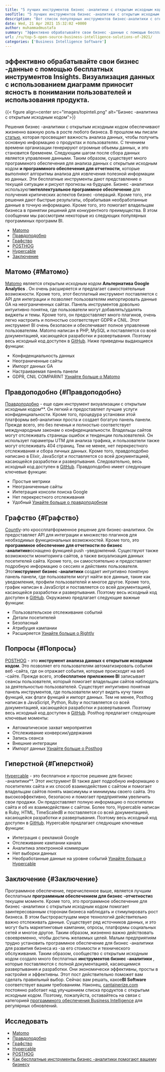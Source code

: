 ```yaml
---
title: "5 лучших инструментов бизнес -аналитики с открытым исходным кодом 2021 года" 
seoTitle: "5 лучших инструментов бизнес -аналитики с открытым исходным кодом 2021 года" 
description: "Вот список популярных инструментов бизнес-аналитики с открытым исходным кодом с богатыми функциями и документацией. Это матомо, правдоподобно, графство и многое другое." 
date: Wed, 21 Apr 2021 15:32:02 +0000
author: muhammadmustafa
summary: "Эффективно обрабатывайте свои бизнес -данные с помощью бесплатных инструментов Insights. Визуализация данных с использованием диаграмм приносит ясность в понимании пользователей и использования продукта." 
url: /ru/top-5-open-source-business-intelligence-solutions-of-2021/
categories: ['Business Intelligence Software']
---
```


## эффективно обрабатывайте свои бизнес -данные с помощью бесплатных инструментов Insights. Визуализация данных с использованием диаграмм приносит ясность в понимании пользователей и использования продукта.

{{< figure align=center src="images/topinteli.png" alt="Бизнес -аналитика с открытым исходным кодом">}}

Решения бизнес -аналитики с открытым исходным кодом обеспечивают жизненно важную роль в росте любого бизнеса. В прошлом мы писали [статью][1], которая просвещает важность анализа данных, чтобы получить основную информацию о продуктах и ​​пользователях. С течением времени организации генерируют огромные объемы данных, и это становится бременем. Следующим шагом после сбора данных является управление данными. Таким образом, существует много программного обеспечения для анализа данных с открытым исходным кодом **и программного обеспечения для отчетности**, которые выполняют алгоритмы анализа для извлечения полезной информации из данных. Эти бесплатные инструменты дают представление о текущей ситуации и рисуют прогнозы на будущее. Бизнес -аналитики используют**интеллектуальное программное обеспечение** для получения критических аспектов бизнес -операций. Кроме того, эти решения дают быстрые результаты, обрабатывая необработанные данные в точную информацию. Кроме того, это помогает владельцам бизнеса в принятии решений для конкурентного преимущества. В этом сообщении мы рассмотрим некоторые из следующих популярных программных программ BI.
  * [Matomo][2]
  * [Правдоподобно][3]
  * [Графство][4]
  * [POSTHOG][5]
  * [Hypercable][6]
  * [Заключение][7]

## Матомо {#Матомо}

[Matomo][8] является открытым исходным кодом **Альтернатива Google Analytics** . Он очень расширяется и предлагает самостоятельные возможности. Кроме того, этот бесплатный инструмент поставляется с API для интеграции и позволяет пользователям импортировать данные GA на неограниченных сайтах. Панель инструментов довольно интуитивно понятна, где пользователи могут добавлять/удалять виджеты и темы. Кроме того, он предоставляет много плагинов, очень легко настроить и полностью соответствует GDPR и CNIL. Этот инструмент BI очень безопасен и обеспечивает полное управление пользователям. Matomo написан в PHP, MySQL и поставляется со всей документацией, касающейся разработки и развертывания. Поэтому весь исходный код доступен в [GitHub][9].
Ниже приведены выдающиеся функции:
  * Конфиденциальность данных
  * Неограниченные сайты
  * Импорт данных GA
  * Настраиваемая панель панели
  * GDPR, CNIL COMPARINT
[Узнайте больше о Matomo][10]

## Правдоподобно {#Правдоподобно}

[Правдоподобно][11] - еще один инструмент визуализации с открытым исходным кодом**. Он легкий и предоставляет лучшие услуги конфиденциальности. Кроме того, процедура установки этой платформы веб-аналитики проста и создает богатую панель панели. Прежде всего, это без печенья и полностью соответствует международным законам о конфиденциальности. Владельцы сайтов могут отслеживать страницы ошибок и тенденции пользователей. Он использует параметры UTM для анализа трафика, и пользователи также могут отслеживать 404 страниц. Тем не менее, нет перекрестного отслеживания и сбора личных данных. Кроме того, правдоподобно написано в Elixir, JavaScript и поставляется со всей документацией, касающейся разработки и развертывания. Следовательно, весь исходный код доступен в [GitHub][12].
Правдоподобно имеет следующие ключевые функции:
  * Простые метрики
  * Неограниченные сайты
  * Интеграция консоли поиска Google
  * Нет перекрестного отслеживания
  * Удобный
[Узнайте больше о правдоподобном][13]

## Графство {#Графство}

[Countly][14]-это кроссплатформенное решение для бизнес-аналитики. Он предоставляет API для интеграции и множество плагинов для необходимых функциональных возможностей. Кроме того, это **программное обеспечение для отчетности по бизнес -аналитике**оснащено функцией push -уведомлений. Существуют также возможности мониторинга сайтов, а также визуализация данных посетителей сайта. Кроме того, он самостоятельно и предоставляет подробную информацию о сессиях и действиях пользователя. Этот**инструмент бизнес -аналитики** создает интуитивно понятную панель панели, где пользователи могут найти все данные, такие как уведомления, профили пользователей и многое другое. Кроме того, график написан в JavaScript и поставляется со всей документацией, касающейся разработки и развертывания. Поэтому весь исходный код доступен в [GitHub][15].
Окружаемо предлагает следующие важные функции:
  * Пользовательское отслеживание событий
  * Детали посетителей
  * Безопасный
  * Атрибуция кампании
  * Расширяется
[Узнайте больше о Rightly][16]

## Попросы {#Попросы}

[POSTHOG][17] - это **инструмент анализа данных с открытым исходным кодом**. Это позволяет его пользователям автоматизировать события веб -сайта, где он отражает события, которые происходят на веб -сайте. Прежде всего, это**бесплатное приложение BI** записывает сеансы пользователя, который помогает владельцам сайтов наблюдать за деятельностью пользователей. Существует интуитивно понятная панель инструментов, где пользователи могут видеть кучу таких функций, как флаги функций и импорт данных. Тем не менее, Posthog написан в JavaScript, Python, Ruby и поставляется со всей документацией, касающейся разработки и развертывания. Поэтому весь исходный код доступен в [GitHub][18].
Posthog предлагает следующие ключевые моменты:
  * Автоматическое захват мероприятия
  * Отслеживание конверсии/удержания
  * Запись сеанса
  * Внешние интеграции
  * Импорт данных
[Узнайте больше о Posthog][19]

## Гиперстной {#Гиперстной}

[Hypercable][20] - это бесплатное и простое решение для бизнес -аналитики**. Этот инструмент BI также дает подробную информацию о посетителях сайта и их способ взаимодействия с сайтом и помогает владельцам сайтов понять максимумы и минимумы своего сайта. Это высокоэффективно, безопасно и помогает предприятиям увеличить свои продажи. Он предоставляет полную информацию о посетителях сайта и об их взаимодействии с сайтом. Более того, Hypercable написан в Ruby, HTML, TimeScaledB и поставляется со всей документацией, касающейся разработки и развертывания. Поэтому весь исходный код доступен в [GitHub][21].
Hypercable предлагает следующие ключевые функции:
  * Интеграция с рекламой Google
  * Отслеживание кампании канала
  * Аналитика электронной коммерции
  * Нет выборки данных
  * Необработанные данные на уровне событий
[Узнайте больше о Hypercable][20]

## Заключение {#Заключение}

Программное обеспечение, перечисленное выше, является лучшим бесплатным **программным обеспечением для бизнес -отчетности**в текущем моменте. Кроме того, это программное обеспечение для бизнес -аналитики с открытым исходным кодом помогает заинтересованным сторонам бизнеса наблюдать и стимулировать рост бизнеса. В этом быстрорастущем мире технологий действительно важно отслеживать данные. Существует ряд источников данных, и это могут быть маркетинговые кампании, опросы, платформы социальных сетей и многое другое. Таким образом, жизненно важно действовать своевременно, чтобы достичь желаемых целей. Малым предприятиям трудно установить программное обеспечение для бизнес -аналитики для развития бизнеса из -за его стоимости и технического обслуживания. Таким образом, сообщество с открытым исходным кодом создало много бесплатных **инструментов бизнес -аналитики** , которые поставляются с полной документацией, касающимися развертывания и разработки. Они экономически эффективны, просты в настройке и эффективны. Этот пост действительно поможет вам сделать правильный выбор. Сейчас вам решать, какое**BI Software** соответствует вашим требованиям.
Наконец, [cantainerize.com][22] постоянно работает над улучшением списка продуктов с открытым исходным кодом. Поэтому, пожалуйста, оставайтесь на связи с категорией [программного обеспечения Business Intelligence][23] для регулярных обновлений.

## Исследовать
  * [Matomo][8]
  * [Правдоподобно][11]
  * [Графство][14]
  * [Hypercable][20]
  * [POSTHOG][17]
  * [Как бесплатные инструменты бизнес -аналитики помогают вашему бизнесу][24]



[1]: https://blog.containerize.com/category/business-intelligence-software/
[2]: #Matomo
[3]: #Plausible
[4]: #Countly
[5]: #Posthog
[6]: #HyperCable
[7]: #Conclusion
[8]: https://products.containerize.com/business-intelligence/matomo
[9]: https://github.com/matomo-org/matomo
[10]: https://matomo.org/
[11]: https://products.containerize.com/business-intelligence/plausible
[12]: https://github.com/plausible/analytics
[13]: https://plausible.io/
[14]: https://products.containerize.com/business-intelligence/countly
[15]: https://github.com/countly/countly-server
[16]: https://count.ly/
[17]: https://products.containerize.com/business-intelligence/posthog
[18]: https://github.com/PostHog/posthog
[19]: https://posthog.com/
[20]: https://products.containerize.com/business-intelligence/hypercable
[21]: https://github.com/HyperCable/hypercable
[22]: https://www.containerize.com/
[23]: https://products.containerize.com/business-intelligence/
[24]: https://blog.containerize.com/2021/03/12/how-free-business-analytics-tools-assist-your-business/
